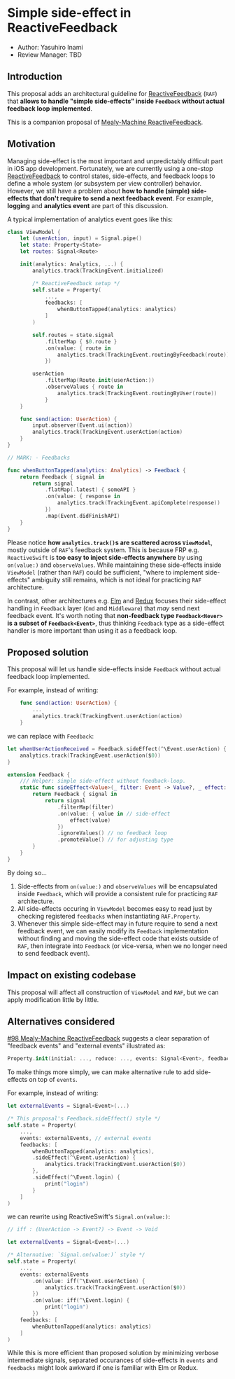 # Simple side-effect in ReactiveFeedback

* Author: Yasuhiro Inami
* Review Manager: TBD

## Introduction

This proposal adds an architectural guideline for [ReactiveFeedback](https://github.com/Babylonpartners/ReactiveFeedback) (`RAF`) that **allows to handle "simple side-effects" inside `Feedback` without actual feedback loop implemented**.

This is a companion proposal of [Mealy-Machine ReactiveFeedback](https://github.com/Babylonpartners/ios-playbook/pull/98).

## Motivation

Managing side-effect is the most important and unpredictably difficult part in iOS app development.
Fortunately, we are currently using a one-stop [ReactiveFeedback](https://github.com/Babylonpartners/ReactiveFeedback) to control states, side-effects, and feedback loops to define a whole system (or subsystem per view controller) behavior.
However, we still have a problem about **how to handle (simple) side-effects that don't require to send a next feedback event**.
For example, **logging** and **analytics event** are part of this discussion.

A typical implementation of analytics event goes like this:

```swift
class ViewModel {
    let (userAction, input) = Signal.pipe()
    let state: Property<State>
    let routes: Signal<Route>

    init(analytics: Analytics, ...) {
        analytics.track(TrackingEvent.initialized)

        /* ReactiveFeedback setup */
        self.state = Property(
            ...,
            feedbacks: [
                whenButtonTapped(analytics: analytics)
            ]
        )

        self.routes = state.signal
            .filterMap { $0.route }
            .on(value: { route in
                analytics.track(TrackingEvent.routingByFeedback(route))
            })

        userAction
            .filterMap(Route.init(userAction:))
            .observeValues { route in
                analytics.track(TrackingEvent.routingByUser(route))
            }
    }

    func send(action: UserAction) {
        input.observer(Event.ui(action))
        analytics.track(TrackingEvent.userAction(action)
    }
}

// MARK: - Feedbacks

func whenButtonTapped(analytics: Analytics) -> Feedback {
    return Feedback { signal in
        return signal
            .flatMap(.latest) { someAPI }
            .on(value: { response in
                analytics.track(TrackingEvent.apiComplete(response))
            })
            .map(Event.didFinishAPI)
    }
}
```

Please notice **how `analytics.track()`s are scattered across `ViewModel`**, mostly outside of `RAF`'s feedback system.
This is because FRP e.g. `ReactiveSwift` is **too easy to inject side-effects anywhere** by using `on(value:)` and `observeValues`.
While maintaining these side-effects inside `ViewModel` (rather than `RAF`) could be sufficient, "where to implement side-effects" ambiguity still remains, which is not ideal for practicing `RAF` architecture.

In contrast, other architectures e.g. [Elm](https://elm-lang.org) and [Redux](https://redux.js.org) focuses their side-effect handling in `Feedback` layer (`Cmd` and `Middleware`) that _may_ send next feedback event.
It's worth noting that **non-feedback type `Feedback<Never>` is a subset of `Feedback<Event>`**, thus thinking `Feedback` type as a side-effect handler is more important than using it as a feedback loop.

## Proposed solution

This proposal will let us handle side-effects inside `Feedback` without actual feedback loop implemented.

For example, instead of writing:

```swift
    func send(action: UserAction) {
        ...
        analytics.track(TrackingEvent.userAction(action)
    }
```

we can replace with `Feedback`:

```swift
let whenUserActionReceived = Feedback.sideEffect(^\Event.userAction) {
    analytics.track(TrackingEvent.userAction($0))
}

extension Feedback {
    /// Helper: simple side-effect without feedback-loop.
    static func sideEffect<Value>(_ filter: Event -> Value?, _ effect: Value -> Void) -> Feedback<Event> {
        return Feedback { signal in
            return signal
                .filterMap(filter)
                .on(value: { value in // side-effect
                    effect(value)
                })
                .ignoreValues() // no feedback loop
                .promoteValue() // for adjusting type
        }
    }
}
```

By doing so...

1. Side-effects from `on(value:)` and `observeValues` will be encapsulated inside `Feedback`, which will provide a consistent rule for practicing `RAF` architecture.
2. All side-effects occuring in `ViewModel` becomes easy to read just by checking registered `feedbacks` when instantiating `RAF.Property`.
3. Whenever this simple side-effect may in future require to send a next feedback event, we can easily modify its `Feedback` implementation without finding and moving the side-effect code that exists outside of `RAF`, then integrate into `Feedback` (or vice-versa, when we no longer need to send feedback event).

## Impact on existing codebase

This proposal will affect all construction of `ViewModel` and `RAF`, but we can apply modification little by little.

## Alternatives considered

[#98 Mealy-Machine ReactiveFeedback](https://github.com/Babylonpartners/ios-playbook/pull/98) suggests a clear separation of "feedback events" and "external events" illustrated as:

```swift
Property.init(initial: ..., reduce: ..., events: Signal<Event>, feedbacks: ...)
```

To make things more simply, we can make alternative rule to add side-effects on top of `events`.

For example, instead of writing:

```swift
let externalEvents = Signal<Event>(...)

/* This proposal's Feedback.sideEffect() style */
self.state = Property(
    ...,
    events: externalEvents, // external events
    feedbacks: [
        whenButtonTapped(analytics: analytics),
        .sideEffect(^\Event.userAction) {
            analytics.track(TrackingEvent.userAction($0))
        },
        .sideEffect(^\Event.login) {
            print("login")
        }
    ]
)
```

we can rewrite using ReactiveSwift's `Signal.on(value:)`:

```swift
// iff : (UserAction -> Event?) -> Event -> Void

let externalEvents = Signal<Event>(...)

/* Alternative: `Signal.on(value:)` style */
self.state = Property(
    ...,
    events: externalEvents
        .on(value: iff(^\Event.userAction) {
            analytics.track(TrackingEvent.userAction($0))
        })
        .on(value: iff(^\Event.login) {
            print("login")
        })
    feedbacks: [
        whenButtonTapped(analytics: analytics)
    ]
)
```

While this is more efficient than proposed solution by minimizing verbose intermediate signals, separated occurances of side-effects in `events` and `feedbacks` might look awkward if one is familiar with Elm or Redux.
